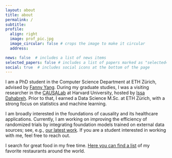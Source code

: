 ```yaml
---
layout: about
title: about
permalink: /
subtitle: 
profile:
  align: right
  image: prof_pic.jpg
  image_circular: false # crops the image to make it circular
  address: 

news: false  # includes a list of news items
selected_papers: false # includes a list of papers marked as "selected={true}"
social: true  # includes social icons at the bottom of the page
---
```



I am a PhD student in the Computer Science Department at ETH Zürich, advised by <a href="https://sml.inf.ethz.ch/group/fannyy/"> Fanny Yang</a>. During my graduate studies, I was a visiting researcher in the <a href="https://causalab.sph.harvard.edu/"> CAUSALab</a> at Harvard University, hosted by <a href="https://www.hsph.harvard.edu/profile/issa-dahabreh/">Issa Dahabreh</a>. Prior to that, I earned a Data Science M.Sc. at ETH Zürich, with a strong focus on statistics and machine learning. 

I am broadly interested in the foundations of causality and its healthcare applications. Currently, I am working on improving the efficiency of randomized trials by integrating foundation models trained on external data sources; see, e.g., <a href="https://arxiv.org/pdf/2502.04262">our latest work</a>. If you are a student interested in working with me, feel free to reach out.


I search for great food in my free time. <a href="https://silky-devourer-ef0.notion.site/Great-Food-38c2cb9c1726413f97d2ee6c77dedfe7"> Here you can find a list</a> of my favorite restaurants around the world.
